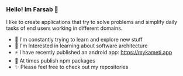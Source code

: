 ### Hello! Im Farsab 👋

I like to create applications that try to solve problems and simplify daily tasks of end users working in different domains.

- 🌱 I'm constantly trying to learn and explore new stuff 
- 📐 I'm Interested in learning about software architecture
- ⚡ I have recently published an android app: https://mykameti.app
- 🎁 At times publish npm packages
- ✨ Please feel free to check out my repositories

<!--
**farsabbutt/farsabbutt** is a ✨ _special_ ✨ repository because its `README.md` (this file) appears on your GitHub profile.

Here are some ideas to get you started:

- 🔭 I’m currently working on ...
- 🌱 I’m currently learning ...
- 👯 I’m looking to collaborate on ...
- 🤔 I’m looking for help with ...
- 💬 Ask me about ...
- 📫 How to reach me: ...
- 😄 Pronouns: ...
- ⚡ Fun fact: ...
-->
